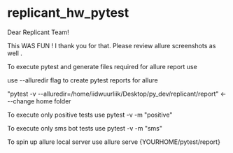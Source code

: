# replicant_hw_pytest
Dear Replicant Team! 

This WAS FUN ! I thank you for that. 
Please review allure screenshots as well . 

To execute pytest and generate files required for allure report use 

use --alluredir flag to create pytest reports for allure 

"pytest -v --alluredir=/home/iidwuurliik/Desktop/py_dev/replicant/report" <---change home folder 

To execute only positive tests use 
pytest -v -m "positive" 

To execute only sms bot tests use 
pytest -v -m "sms" 

To spin up allure local server use 
allure serve {YOURHOME/pytest/report}
